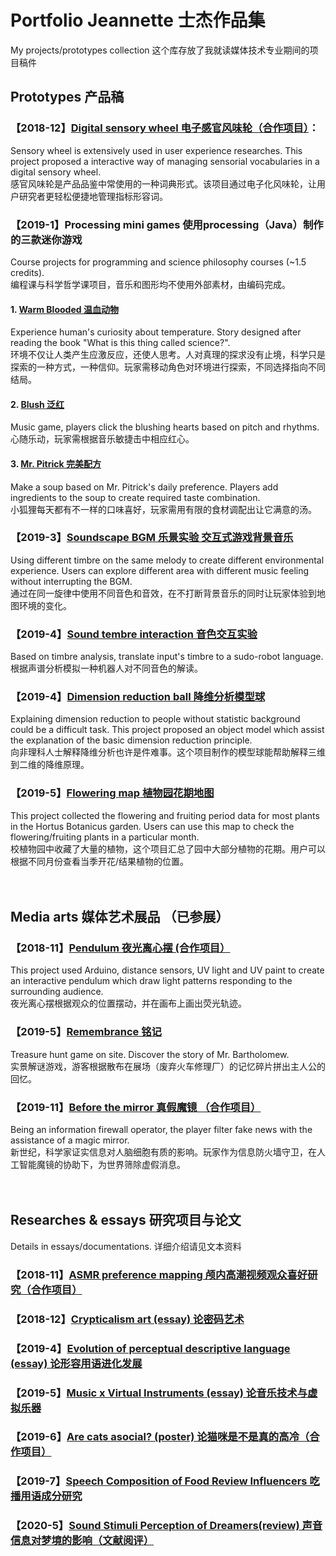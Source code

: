 # Portfolio Jeannette 士杰作品集
My projects/prototypes collection
这个库存放了我就读媒体技术专业期间的项目稿件
<br>
## Prototypes 产品稿

### 【2018-12】[Digital sensory wheel 电子感官风味轮（合作项目）](https://github.com/jsjm/portfolio_jsjm/blob/master/interactive_sensory_wheel.pdf)：
Sensory wheel is extensively used in user experience researches. This project proposed a interactive way of managing sensorial vocabularies in a digital sensory wheel. <br>
感官风味轮是产品品鉴中常使用的一种词典形式。该项目通过电子化风味轮，让用户研究者更轻松便捷地管理指标形容词。
<br>
### 【2019-1】Processing mini games 使用processing（Java）制作的三款迷你游戏
Course projects for programming and science philosophy courses (~1.5 credits).<br>
编程课与科学哲学课项目，音乐和图形均不使用外部素材，由编码完成。
#### 1. [Warm Blooded 温血动物](https://github.com/jsjm/portfolio_jsjm/tree/master/warmBlooded)
Experience human's curiosity about temperature. Story designed after reading the book "What is this thing called science?". <br>
环境不仅让人类产生应激反应，还使人思考。人对真理的探求没有止境，科学只是探索的一种方式，一种信仰。玩家需移动角色对环境进行探索，不同选择指向不同结局。
#### 2. [Blush 泛红](https://github.com/jsjm/portfolio_jsjm/tree/master/blush)
Music game, players click the blushing hearts based on pitch and rhythms.<br>
心随乐动，玩家需根据音乐敏捷击中相应红心。
#### 3. [Mr. Pitrick 完美配方](https://github.com/jsjm/portfolio_jsjm/tree/master/pitrick)
Make a soup based on Mr. Pitrick's daily preference. Players add ingredients to the soup to create required taste combination.<br>
小狐狸每天都有不一样的口味喜好，玩家需用有限的食材调配出让它满意的汤。
<br>
### 【2019-3】[Soundscape BGM 乐景实验 交互式游戏背景音乐](https://github.com/jsjm/portfolio_jsjm/tree/master/soundscape_BGM)
Using different timbre on the same melody to create different environmental experience. Users can explore different area with different music feeling without interrupting the BGM.<br>
通过在同一旋律中使用不同音色和音效，在不打断背景音乐的同时让玩家体验到地图环境的变化。
<br>
### 【2019-4】[Sound tembre interaction 音色交互实验](https://github.com/jsjm/portfolio_jsjm/tree/master/sound_tembre_interaction)
Based on timbre analysis, translate input's timbre to a sudo-robot language.<br>
根据声谱分析模拟一种机器人对不同音色的解读。
<br>
### 【2019-4】[Dimension reduction ball 降维分析模型球](https://github.com/jsjm/portfolio_jsjm/blob/master/dimension_reduction_ball.pdf)
Explaining dimension reduction to people without statistic background could be a difficult task. This project proposed an object model which assist the explanation of the basic dimension reduction principle. <br>
向非理科人士解释降维分析也许是件难事。这个项目制作的模型球能帮助解释三维到二维的降维原理。
<br>
### 【2019-5】[Flowering map 植物园花期地图](https://github.com/jsjm/portfolio_jsjm/tree/master/flowering_map)
This project collected the flowering and fruiting period data for most plants in the Hortus Botanicus garden. Users can use this map to check the flowering/fruiting plants in a particular month. <br>
校植物园中收藏了大量的植物，这个项目汇总了园中大部分植物的花期。用户可以根据不同月份查看当季开花/结果植物的位置。
<br><br><br>
## Media arts 媒体艺术展品 （已参展）

### 【2018-11】[Pendulum 夜光离心摆 (合作项目）](https://github.com/jsjm/portfolio_jsjm/blob/master/pendulight_documentation.pdf)
This project used Arduino, distance sensors, UV light and UV paint to create an interactive pendulum which draw light patterns responding to the surrounding audience.<br>
夜光离心摆根据观众的位置摆动，并在画布上画出荧光轨迹。
<br>
### 【2019-5】[Remembrance 铭记](https://github.com/jsjm/portfolio_jsjm/tree/master/remembrance)
Treasure hunt game on site. Discover the story of Mr. Bartholomew.<br>
实景解谜游戏，游客根据散布在展场（废弃火车修理厂）的记忆碎片拼出主人公的回忆。
<br>
### 【2019-11】[Before the mirror 真假魔镜 （合作项目）](https://github.com/jsjm/portfolio_jsjm/tree/master/before_the_mirror)
Being an information firewall operator, the player filter fake news with the assistance of a magic mirror.<br>
新世纪，科学家证实信息对人脑细胞有质的影响。玩家作为信息防火墙守卫，在人工智能魔镜的协助下，为世界筛除虚假消息。
<br><br><br>
## Researches & essays 研究项目与论文
Details in essays/documentations.
详细介绍请见文本资料
### 【2018-11】[ASMR preference mapping 颅内高潮视频观众喜好研究（合作项目）](https://github.com/jsjm/portfolio_jsjm/blob/master/ASMR_drivers_of_liking.pdf)
### 【2018-12】[Crypticalism art (essay) 论密码艺术](https://github.com/jsjm/portfolio_jsjm/blob/master/crypticalism_art.pdf)
### 【2019-4】[Evolution of perceptual descriptive language (essay) 论形容用语进化发展](https://github.com/jsjm/portfolio_jsjm/blob/master/descriptive_language_evolution.pdf)
### 【2019-5】[Music x Virtual Instruments (essay) 论音乐技术与虚拟乐器](https://github.com/jsjm/portfolio_jsjm/blob/master/musix_x_virtual_instruments.pdf)
### 【2019-6】[Are cats asocial? (poster) 论猫咪是不是真的高冷（合作项目）](https://github.com/jsjm/portfolio_jsjm/blob/master/are_cats_asocial.pdf)
### 【2019-7】[Speech Composition of Food Review Influencers 吃播用语成分研究](https://github.com/jsjm/portfolio_jsjm/blob/master/speech_compostion_food_influencers.pdf)
### 【2020-5】[Sound Stimuli Perception of Dreamers(review) 声音信息对梦境的影响（文献阅评）](https://github.com/jsjm/portfolio_jsjm/blob/master/sound_stimuli_in_dreams.pdf)
